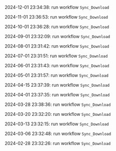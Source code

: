 2024-12-01 23:34:38: run workflow `Sync_Download` 

2024-11-01 23:36:53: run workflow `Sync_Download` 

2024-10-01 23:36:28: run workflow `Sync_Download` 

2024-09-01 23:32:09: run workflow `Sync_Download` 

2024-08-01 23:31:42: run workflow `Sync_Download` 

2024-07-01 23:31:51: run workflow `Sync_Download` 

2024-06-01 23:31:43: run workflow `Sync_Download` 

2024-05-01 23:31:57: run workflow `Sync_Download` 

2024-04-15 23:37:39: run workflow `Sync_Download` 

2024-04-01 23:37:35: run workflow `Sync_Download` 

2024-03-28 23:38:36: run workflow `Sync_Download` 

2024-03-20 23:32:20: run workflow `Sync_Download` 

2024-03-13 23:32:15: run workflow `Sync_Download` 

2024-03-06 23:32:48: run workflow `Sync_Download` 

2024-02-28 23:32:26: run workflow `Sync_Download` 


